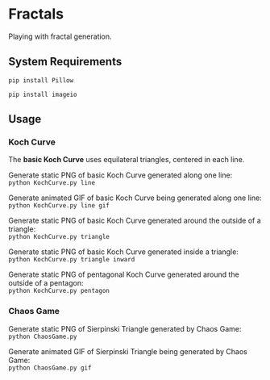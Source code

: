# Fractals

Playing with fractal generation.

## System Requirements

`pip install Pillow`

`pip install imageio`

## Usage

### Koch Curve

The **basic Koch Curve** uses equilateral triangles, centered in each line.

Generate static PNG of basic Koch Curve generated along one line:  
`python KochCurve.py line`

Generate animated GIF of basic Koch Curve being generated along one line:  
`python KochCurve.py line gif`

Generate static PNG of basic Koch Curve generated around the outside of a triangle:  
`python KochCurve.py triangle`

Generate static PNG of basic Koch Curve generated inside a triangle:  
`python KochCurve.py triangle inward`

Generate static PNG of pentagonal Koch Curve generated around the outside of a pentagon:  
`python KochCurve.py pentagon`

### Chaos Game

Generate static PNG of Sierpinski Triangle generated by Chaos Game:  
`python ChaosGame.py`

Generate animated GIF of Sierpinski Triangle being generated by Chaos Game:  
`python ChaosGame.py gif`
